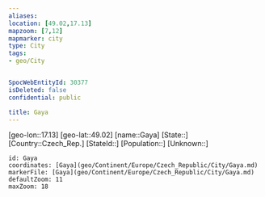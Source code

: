 ```yaml
---
aliases: 
location: [49.02,17.13]
mapzoom: [7,12] 
mapmarker: city 
type: City
tags:
- geo/City


SpocWebEntityId: 30377
isDeleted: false
confidential: public

title: Gaya
---
```

[geo-lon::17.13]
[geo-lat::49.02]
[name::Gaya]
[State::]
[Country::Czech_Rep.]
[StateId::]
[Population::]
[Unknown::]


```leaflet
id: Gaya
coordinates: [Gaya](geo/Continent/Europe/Czech_Republic/City/Gaya.md)
markerFile: [Gaya](geo/Continent/Europe/Czech_Republic/City/Gaya.md)
defaultZoom: 11 
maxZoom: 18
```


